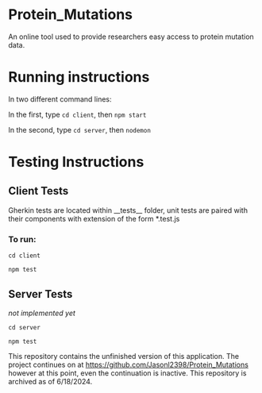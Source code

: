 # Protein_Mutations

An online tool used to provide researchers easy access to protein mutation data.

# Running instructions

In two different command lines:

In the first, type `cd client`, then `npm start`

In the second, type `cd server`, then `nodemon`

# Testing Instructions

## Client Tests

Gherkin tests are located within \_\_tests\_\_ folder, unit tests are paired with their components with extension of the form \*.test.js

### To run:

`cd client`

`npm test`

## Server Tests

_not implemented yet_

`cd server`

`npm test`


This repository contains the unfinished version of this application. The project continues on at https://github.com/Jasonl2398/Protein_Mutations however at this point, even the continuation is inactive.
This repository is archived as of 6/18/2024.

